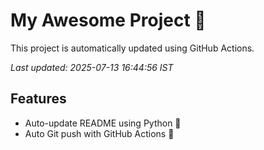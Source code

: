 # My Awesome Project 🚀

This project is automatically updated using GitHub Actions.

_Last updated: 2025-07-13 16:44:56 IST_

## Features
- Auto-update README using Python 🐍
- Auto Git push with GitHub Actions 🤖
